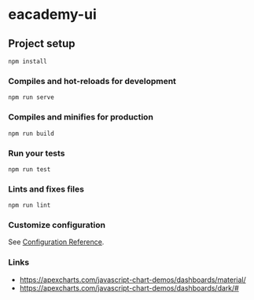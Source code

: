 # eacademy-ui

## Project setup
```
npm install
```

### Compiles and hot-reloads for development
```
npm run serve
```

### Compiles and minifies for production
```
npm run build
```

### Run your tests
```
npm run test
```

### Lints and fixes files
```
npm run lint
```

### Customize configuration
See [Configuration Reference](https://cli.vuejs.org/config/).


### Links

- https://apexcharts.com/javascript-chart-demos/dashboards/material/
- https://apexcharts.com/javascript-chart-demos/dashboards/dark/#
